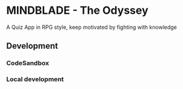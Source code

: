 # MINDBLADE - The Odyssey

A Quiz App in RPG style, keep motivated by fighting with knowledge

## Development

### CodeSandbox

### Local development
